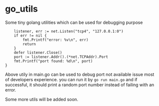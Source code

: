 # go_utils
Some tiny golang utilities which can be used for debugging purpose

```func main() {
	listener, err := net.Listen("tcp4", "127.0.0.1:0")
	if err != nil {
		fmt.Printf("error: %v\n", err)
		return
	}
	defer listener.Close()
	port := listener.Addr().(*net.TCPAddr).Port
	fmt.Printf("port found: %d\n", port)
}
```

Above utily in main.go can be used to debug port not available issue most of developers experience. you can run it by `go run main.go` and if successful, it should print a random port number instead of failing with an error.

Some more utils will be added soon.
